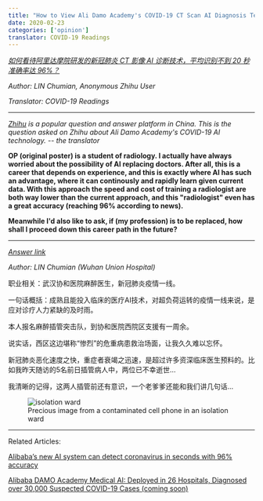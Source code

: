 ```yaml
---
title: "How to View Ali Damo Academy's COVID-19 CT Scan AI Diagnosis Technology, Which Could Recognize It in 20 Seconds with An Accuracy of 96%? (coming soon)"
date: 2020-02-23
categories: ['opinion']
translator: COVID-19 Readings
---
```


*[如何看待阿里达摩院研发的新冠肺炎 CT 影像 AI 诊断技术，平均识别不到 20 秒准确率达 96%？](https://www.zhihu.com/question/372335557)*

*Author: LIN Chumian, Anonymous Zhihu User*

*Translator: COVID-19 Readings*

---

*[Zhihu](https://www.zhihu.com) is a popular question and answer platform in China. This is the question asked on Zhihu about Ali Damo Academy's COVID-19 AI technology. -- the translator*

**OP (original poster) is a student of radiology. I actually have always worried about the possibility of AI replacing doctors. After all, this is a career that depends on experience, and this is exactly where AI has such an advantage, where it can continously and rapidly learn given current data. With this approach the speed and cost of training a radiologist are both way lower than the current approach, and this "radiologist" even has a great accuracy (reaching 96% according to news).**


**Meanwhile I'd also like to ask, if (my profession) is to be replaced, how shall I proceed down this career path in the future?**

---

*[Answer link](https://www.zhihu.com/question/372335557/answer/1030855639)*

*Author: LIN Chumian (Wuhan Union Hospital)*


职业相关：武汉协和医院麻醉医生，新冠肺炎疫情一线。

一句话概括：成熟且能投入临床的医疗AI技术，对超负荷运转的疫情一线来说，是应对诊疗人力紧缺的及时雨。

本人报名麻醉插管突击队，到协和医院西院区支援有一周余。

说实话，西区这边堪称“惨烈”的危重病患救治场面，让我久久难以忘怀。

新冠肺炎恶化速度之快，重症者衰竭之迅速，是超过许多资深临床医生预料的。比如我昨天随访的5名前日插管病人中，两位已不幸逝世…

我清晰的记得，这两人插管前还有意识，一个老爹爹还能和我们讲几句话…

<figure>
  <img src="/assets/media/2020-02-23/how-to-view-ali-damo-ai-01.jpg" alt="isolation ward"/>
  <figcaption>Precious image from a contaminated cell phone in an isolation ward</figcaption>
</figure>

---

Related Articles:

<a href="https://thenextweb.com/neural/2020/03/02/alibabas-new-ai-system-can-detect-coronavirus-in-seconds-with-96-accuracy/" target="_blank">Alibaba’s new AI system can detect coronavirus in seconds with 96% accuracy</a>

[Alibaba DAMO Academy Medical AI: Deployed in 26 Hospitals, Diagnosed over 30,000 Suspected COVID-19 Cases (coming soon)](/articles/2020/02/16/Alibaba-DAMO-Academy-Medical-AI-Diagnoses-COVID-19)
